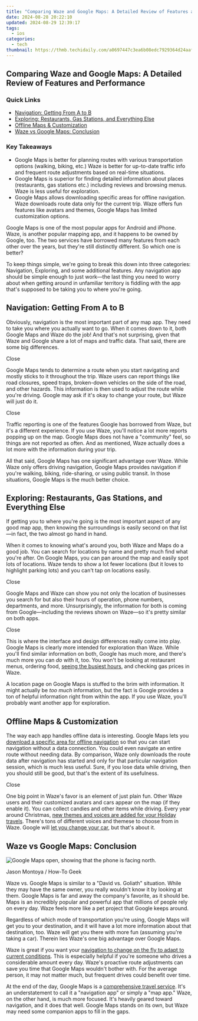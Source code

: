```yaml
---
title: "Comparing Waze and Google Maps: A Detailed Review of Features and Performance"
date: 2024-08-28 20:22:10
updated: 2024-08-29 12:39:17
tags:
  - ios
categories:
  - tech
thumbnail: https://thmb.techidaily.com/a0697447c3ea6b08edc7929364d24aaff9babf43934271a1bc595c07d928a8cf.jpg
---
```


## Comparing Waze and Google Maps: A Detailed Review of Features and Performance

### Quick Links

* [Navigation: Getting From A to B](https://change-location.techidaily.com/in-2024-what-pokemon-evolve-with-a-dawn-stone-for-xiaomi-redmi-note-12-5g-drfone-by-drfone-virtual-android/)
* [Exploring: Restaurants, Gas Stations, and Everything Else](https://desktop-recording.techidaily.com/updated-in-2024-navigating-the-nuances-of-ps4-live-gaming-recordings/)
* [Offline Maps & Customization](https://instagram-clips.techidaily.com/updated-elevating-visual-content-a-guide-to-adding-descriptions-on-instagram-for-2024/)
* [Waze vs Google Maps: Conclusion](https://some-techniques.techidaily.com/updated-expert-picks-for-drone-pilots-vr-eyewear/)

### Key Takeaways

* Google Maps is better for planning routes with various transportation options (walking, biking, etc.) Waze is better for up-to-date traffic info and frequent route adjustments based on real-time situations.
* Google Maps is superior for finding detailed information about places (restaurants, gas stations etc.) including reviews and browsing menus. Waze is less useful for exploration.
* Google Maps allows downloading specific areas for offline navigation. Waze downloads route data only for the current trip. Waze offers fun features like avatars and themes, Google Maps has limited customization options.

 Google Maps is one of the most popular apps for Android and iPhone. Waze, is another popular mapping app, and it happens to be owned by Google, too. The two services have borrowed many features from each other over the years, but they're still distinctly different. So which one is better?

 To keep things simple, we're going to break this down into three categories: Navigation, Exploring, and some additional features. Any navigation app should be simple enough to just work—the last thing you need to worry about when getting around in unfamiliar territory is fiddling with the app that's supposed to be taking you to where you're going.

##  Navigation: Getting From A to B

 Obviously, navigation is the most important part of any map app. They need to take you where you actually want to go. When it comes down to it, both Google Maps and Waze do the job! And that's not surprising, given that Waze and Google share a lot of maps and traffic data. That said, there are some big differences.

Close 

 Google Maps tends to determine a route when you start navigating and mostly sticks to it throughout the trip. Waze users can report things like road closures, speed traps, broken-down vehicles on the side of the road, and other hazards. This information is then used to adjust the route while you're driving. Google may ask if it's okay to change your route, but Waze will just do it.

Close 

 Traffic reporting is one of the features Google has borrowed from Waze, but it's a different experience. If you use Waze, you'll notice a lot more reports popping up on the map. Google Maps does not have a "community" feel, so things are not reported as often. And as mentioned, Waze actually does a lot more with the information during your trip.

 All that said, Google Maps has one significant advantage over Waze. While Waze only offers driving navigation, Google Maps provides navigation if you're walking, biking, ride-sharing, or using public transit. In those situations, Google Maps is the much better choice.

##  Exploring: Restaurants, Gas Stations, and Everything Else

 If getting you to where you're going is the most important aspect of any good map app, then knowing the surroundings is easily second on that list—in fact, the two almost go hand in hand.

 When it comes to knowing what's around you, both Waze and Maps do a good job. You can search for locations by name and pretty much find what you're after. On Google Maps, you can pan around the map and easily spot lots of locations. Waze tends to show a lot fewer locations (but it loves to highlight parking lots) and you can't tap on locations easily.

Close 

 Google Maps and Waze can show you not only the location of businesses you search for but also their hours of operation, phone numbers, departments, and more. Unsurprisingly, the information for both is coming from Google—including the reviews shown on Waze—so it's pretty similar on both apps.

Close 

 This is where the interface and design differences really come into play. Google Maps is clearly more intended for exploration than Waze. While you'll find similar information on both, Google has much more, and there's much more you can _do_ with it, too. You won't be looking at restaurant menus, ordering food, [seeing the busiest hours](https://screen-sharing-recording.techidaily.com/new-prime-hd-video-capture-ultimate-recorder-reviews-for-2024/), and checking gas prices in Waze.

 A location page on Google Maps is stuffed to the brim with information. It might actually be _too much_ information, but the fact is Google provides a ton of helpful information right from within the app. If you use Waze, you'll probably want another app for exploration. 

##  Offline Maps & Customization

 The way each app handles offline data is interesting. Google Maps lets you [download a specific area for offline navigation](https://extra-lessons.techidaily.com/comparing-vlc-and-mx-player/) so that you can start navigation without a data connection. You could even navigate an entire route without needing data. By comparison, Waze only downloads the route data after navigation has started and only for that particular navigation session, which is much less useful. Sure, if you lose data while driving, then you should still be good, but that's the extent of its usefulness.

Close 

 One big point in Waze's favor is an element of just plain fun. Other Waze users and their customized avatars and cars appear on the map (if they enable it). You can collect candies and other items while driving. Every year around Christmas, [new themes and voices are added for your Holiday travels](https://location-fake.techidaily.com/3utools-virtual-location-not-working-on-lava-blaze-curve-5g-fix-now-drfone-by-drfone-virtual-android/). There's tons of different voices and themese to choose from in Waze. Google will [let you change your car](https://screen-activity-recording.techidaily.com/new-free-tools-top-5-screen-recorder-apps-for-chrome-devices-for-2024/), but that's about it.

##  Waze vs Google Maps: Conclusion

![Google Maps open, showing that the phone is facing north.](https://static1.howtogeekimages.com/wordpress/wp-content/uploads/2024/01/52862135156_dbb68c75e2_o.jpg) 

Jason Montoya / How-To Geek  
  
 Waze vs. Google Maps is similar to a "David vs. Goliath" situation. While they may have the same owner, you really wouldn't know it by looking at them. Google Maps is far and away the company's favorite, as it should be. Maps is an incredibly popular and powerful app that millions of people rely on every day. Waze feels more like a pet project that Google keeps around.

 Regardless of which mode of transportation you're using, Google Maps will get you to your destination, and it will have a lot more information about that destination, too. Waze will get you there with more fun (assuming you're taking a car). Therein lies Waze's one big advantage over Google Maps.

 Waze is great if you want your [navigation to change on the fly to adapt to current conditions](https://phone-solutions.techidaily.com/in-2024-prank-your-friends-easy-ways-to-fake-and-share-google-maps-location-on-infinix-smart-8-drfone-by-drfone-virtual-android/). This is especially helpful if you're someone who drives a considerable amount every day. Waze's proactive route adjustments can save you time that Google Maps wouldn't bother with. For the average person, it may not matter much, but frequent drives could benefit over time.

 At the end of the day, Google Maps is a [comprehensive travel service](https://location-social.techidaily.com/how-to-detect-and-stop-mspy-from-spying-on-your-oppo-a1x-5g-drfone-by-drfone-virtual-android/). It's an understatement to call it a "navigation app" or simply a "map app." Waze, on the other hand, is much more focused. It's heavily geared toward navigation, and it does that well. Google Maps stands on its own, but Waze may need some companion apps to fill in the gaps.

##

<ins class="adsbygoogle"
     style="display:block"
     data-ad-format="autorelaxed"
     data-ad-client="ca-pub-7571918770474297"
     data-ad-slot="1223367746"></ins>



<ins class="adsbygoogle"
     style="display:block"
     data-ad-client="ca-pub-7571918770474297"
     data-ad-slot="8358498916"
     data-ad-format="auto"
     data-full-width-responsive="true"></ins>
